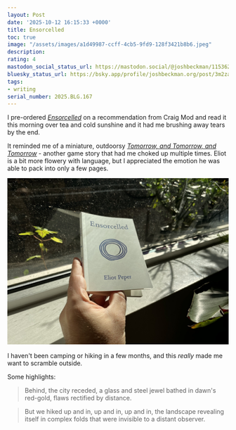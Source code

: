 ```yaml
---
layout: Post
date: '2025-10-12 16:15:33 +0000'
title: Ensorcelled
toc: true
image: "/assets/images/a1d49987-ccff-4cb5-9fd9-128f3421b8b6.jpeg"
description:
rating: 4
mastodon_social_status_url: https://mastodon.social/@joshbeckman/115362404480428702
bluesky_status_url: https://bsky.app/profile/joshbeckman.org/post/3m2zag36j5o2h
tags:
- writing
serial_number: 2025.BLG.167
---
```

I pre-ordered *[Ensorcelled](https://eliotpeper.com/books/ensorcelled)* on a recommendation from Craig Mod and read it this morning over tea and cold sunshine and it had me brushing away tears by the end.

It reminded me of a miniature, outdoorsy *[Tomorrow, and Tomorrow, and Tomorrow](https://www.joshbeckman.org/blog/reading/tomorrow-and-tomorrow-and-tomorrow)* - another game story that had me choked up multiple times. Eliot is a bit more flowery with language, but I appreciated the emotion he was able to pack into only a few pages.

![Ensorcelled on a crisp sunny morning](/assets/images/a1d49987-ccff-4cb5-9fd9-128f3421b8b6.jpeg)

I haven't been camping or hiking in a few months, and this *really* made me want to scramble outside.

Some highlights:

> Behind, the city receded, a glass and steel jewel bathed in dawn's red-gold, flaws rectified by distance.

> But we hiked up and in, up and in, up and in, the landscape revealing itself in complex folds that were invisible to a distant observer.
